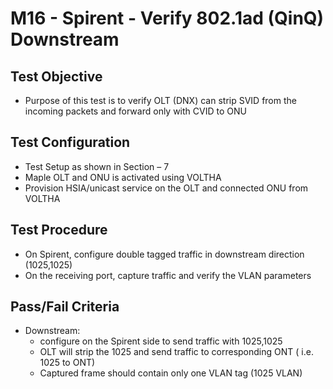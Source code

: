 # M16 - Spirent - Verify 802.1ad (QinQ) Downstream

## Test Objective

* Purpose of this test is to verify OLT (DNX) can strip SVID from the incoming packets and forward only with CVID to ONU 

## Test Configuration

* Test Setup as shown in Section – 7
* Maple OLT and ONU is activated using VOLTHA
* Provision HSIA/unicast service on the OLT and connected ONU from VOLTHA

## Test Procedure

* On Spirent, configure double tagged traffic in downstream direction (1025,1025)
* On the receiving port, capture traffic and verify the VLAN parameters 

## Pass/Fail Criteria

* Downstream:
    * configure on the Spirent side to send traffic with 1025,1025
    * OLT will strip the 1025 and send traffic to corresponding ONT ( i.e. 1025 to ONT)
    * Captured frame should contain only one VLAN tag (1025 VLAN)
